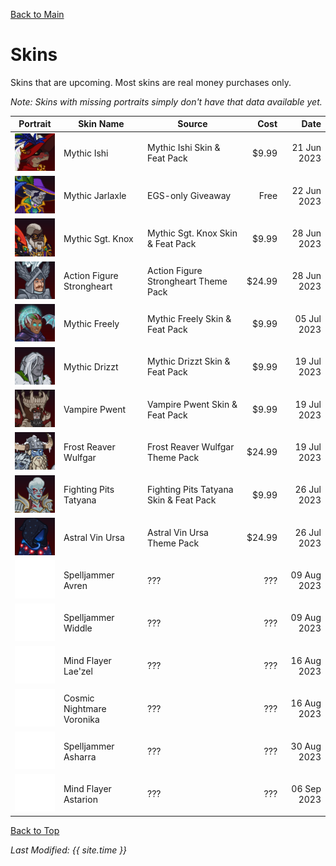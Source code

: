 [Back to Main](index.md)

# Skins

Skins that are upcoming. Most skins are real money purchases only.

*Note: Skins with missing portraits simply don't have that data available yet.*

| Portrait | Skin Name | Source | Cost | Date |
|---|---|---|--:|--:|
| ![Mythic Ishi Portrait](images/skin_portraits/mythicishi.png) | Mythic Ishi | Mythic Ishi Skin & Feat Pack | $9.99 | 21 Jun 2023 |
| ![Mythic Jarlaxle Portrait](images/skin_portraits/mythicjarlaxle.png) | Mythic Jarlaxle | EGS-only Giveaway | Free | 22 Jun 2023 |
| ![Mythic Sgt. Knox Portrait](images/skin_portraits/mythicsgt.knox.png) | Mythic Sgt. Knox | Mythic Sgt. Knox Skin & Feat Pack | $9.99 | 28 Jun 2023 |
| ![Action Figure Strongheart Portrait](images/skin_portraits/actionfigurestrongheart.png) | Action Figure Strongheart | Action Figure Strongheart Theme Pack | $24.99 | 28 Jun 2023 |
| ![Mythic Freely Portrait](images/skin_portraits/mythicfreely.png) | Mythic Freely | Mythic Freely Skin & Feat Pack | $9.99 | 05 Jul 2023 |
| ![Mythic Drizzt Portrait](images/skin_portraits/mythicdrizzt.png) | Mythic Drizzt | Mythic Drizzt Skin & Feat Pack | $9.99 | 19 Jul 2023 |
| ![Vampire Pwent Portrait](images/skin_portraits/vampirepwent.png) | Vampire Pwent | Vampire Pwent Skin & Feat Pack | $9.99 | 19 Jul 2023 |
| ![Frost Reaver Wulfgar Portrait](images/skin_portraits/frostreaverwulfgar.png) | Frost Reaver Wulfgar | Frost Reaver Wulfgar Theme Pack | $24.99 | 19 Jul 2023 |
| ![Fighting Pits Tatyana Portrait](images/skin_portraits/fightingpitstatyana.png) | Fighting Pits Tatyana | Fighting Pits Tatyana Skin & Feat Pack | $9.99 | 26 Jul 2023 |
| ![Astral Vin Ursa Portrait](images/skin_portraits/astralvinursa.png) | Astral Vin Ursa | Astral Vin Ursa Theme Pack | $24.99 | 26 Jul 2023 |
| ![Empty Placeholder](images/skin_portraits/unknown.png) | Spelljammer Avren | ??? | ??? | 09 Aug 2023 |
| ![Empty Placeholder](images/skin_portraits/unknown.png) | Spelljammer Widdle | ??? | ??? | 09 Aug 2023 |
| ![Empty Placeholder](images/skin_portraits/unknown.png) | Mind Flayer Lae'zel | ??? | ??? | 16 Aug 2023 |
| ![Empty Placeholder](images/skin_portraits/unknown.png) | Cosmic Nightmare Voronika | ??? | ??? | 16 Aug 2023 |
| ![Empty Placeholder](images/skin_portraits/unknown.png) | Spelljammer Asharra | ??? | ??? | 30 Aug 2023 |
| ![Empty Placeholder](images/skin_portraits/unknown.png) | Mind Flayer Astarion | ??? | ??? | 06 Sep 2023 |

[Back to Top](#top)

*Last Modified: {{ site.time }}*